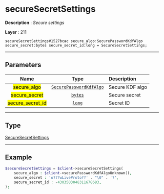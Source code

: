 # secureSecretSettings

**Description** : *Secure settings*

**Layer** : 211

```tl
secureSecretSettings#1527bcac secure_algo:SecurePasswordKdfAlgo secure_secret:bytes secure_secret_id:long = SecureSecretSettings;
```

---

## Parameters

| Name | Type | Description |
| :---: | :---: | :--- |
| <mark>secure_algo</mark> | [`SecurePasswordKdfAlgo`](type/SecurePasswordKdfAlgo) | Secure KDF algo |
| <mark>secure_secret</mark> | [`bytes`](type/bytes) | Secure secret |
| <mark>secure_secret_id</mark> | [`long`](type/long) | Secret ID |

---

## Type

[SecureSecretSettings](type/SecureSecretSettings)

---

## Example

```php
$secureSecretSettings = $client->secureSecretSettings(
	secure_algo : $client->securePasswordKdfAlgoUnknown(),
	secure_secret : 'o?7?wLiveProto??' . "\0" . '?',
	secure_secret_id : -4303503048311678683,
);
```